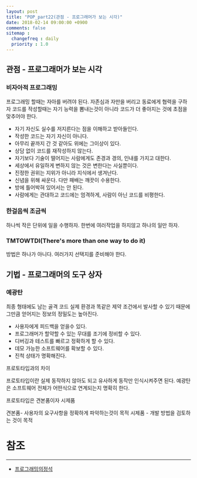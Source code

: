 ```yaml
---
layout: post
title: "POP_part22(관점 - 프로그래머가 보는 시각)"
date: 2018-02-14 09:00:00 +0900
comments: false
sitemap :
  changefreq : daily
  priority : 1.0
---
```


## 관점 - 프로그래머가 보는 시각

### 비자아적 프로그래밍

프로그래밍 할때는 자아를 버려야 된다. 자존심과 자만을 버리고 동료에게 협력을 구하자
코드를 작성할때는 자기 능력을 뽐내는것이 아니라 코드가 더 좋아지는 것에 초점을 맞추어야 한다.

* 자기 자신도 실수를 저지른다는 점을 이해하고 받아들인다.
* 작성한 코드는 자기 자신이 아니다.
* 아무리 끝까지 간 것 같아도 위에는 그이상이 있다.
* 상담 없이 코드를 재작성하지 않는다.
* 자기보다 기술이 떨어지는 사람에게도 존경과 경의, 인내를 가지고 대한다.
* 세상에서 유일하게 변하지 않는 것은 변한다는 사실뿐이다.
* 진정한 권위는 지위가 아니라 지식에서 생겨난다.
* 신념을 위해 싸운다. 다만 패배는 깨끗이 수용한다.
* 방에 틀어박혀 있어서는 안 된다.
* 사람에게는 관대하고 코드에는 엄격하게, 사람이 아닌 코드를 비평한다.

### 한걸음씩 조금씩

하나씩 작은 단위에 일을 수행하자. 한번에 여러작업을 하지않고 하나의 일만 하자.

### TMTOWTDI(There's more than one way to do it)

방법은 하나가 아니다. 여러가지 선택지를 준비해야 한다.

## 기법 - 프로그래머의 도구 상자

### 예광탄

최종 형태에도 남는 골격 코드 실제 환경과 똑같은 제약 조건에서 발사할 수 있기 때문에 그만큼 얻어지는 정보의 정밀도는 높아진다.

* 사용자에게 피드백을 얻을수 있다.
* 프로그래머가 할약할 수 있는 무대를 조기에 정비할 수 있다.
* 디버깅과 테스트를 빠르고 정확하게 할 수 있다.
* 데모 가능한 소프트웨어를 확보할 수 있다.
* 진척 상태가 명확해진다.

프로토타입과의 차이

프로토타입이란 실제 동작하지 않아도 되고 유사하게 동작만 인식시켜주면 된다.
예광탄은 소프트웨어 전체가 어떤식으로 연계되는지 명확히 한다.

프로토타입은 견본품이자 시제품

견본품- 사용자의 요구사항을 정확하게 파악하는것이 목적
시제품 - 개발 방법을 검토하는 것이 목적

# 참조
-----
* [프로그래밍의정석](http://www.yes24.com/24/Goods/55254076?Acode=101)
